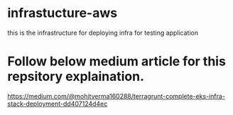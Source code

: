 # infrastucture-aws
this is the infrastructure for deploying infra for testing application

# Follow below medium article for this repsitory explaination.

https://medium.com/@mohitverma160288/terragrunt-complete-eks-infra-stack-deployment-dd407124d4ec
